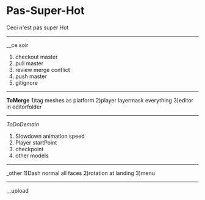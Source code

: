 # Pas-Super-Hot
Ceci n'est pas super Hot

_____________
__ce soir
1) checkout master
2) pull master
3) review merge conflict
4) push master
5) gitignore
_____________
__ToMerge__
1)tag meshes as platform
2)player layermask everything
3)editor in editorfolder
___________
_ToDoDemain_
1) Slowdown animation speed
2) Player startPoint
3) checkpoint 
4) other models
___________
_other
1)Dash normal all faces
2)rotation at landing
3)menu
___________
__upload

